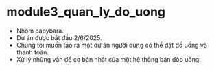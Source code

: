 # module3_quan_ly_do_uong
- Nhóm capybara.
- Dự án được bắt đầu 2/6/2025.
- Chúng tôi muốn tạo ra một dự án người dùng có thể đặt đồ uống và thanh toán.
- Xử lý những vấn đề cơ bản nhất của một hệ thống bán đòo uống.


